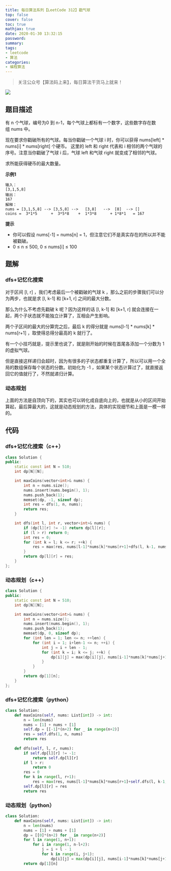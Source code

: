 ```yaml
---
title: 每日算法系列【LeetCode 312】戳气球
top: false
cover: false
toc: true
mathjax: true
date: 2020-01-30 13:32:15
password:
summary:
tags:
- leetcode
- 算法
categories:
- 编程算法
---
```


> 关注公众号【算法码上来】，每日算法干货马上就来！

![](/medias/contact.jpg)

## 题目描述
有 n 个气球，编号为0 到 n-1，每个气球上都标有一个数字，这些数字存在数组 nums 中。

现在要求你戳破所有的气球。每当你戳破一个气球 i 时，你可以获得 nums[left] * nums[i] * nums[right] 个硬币。 这里的 left 和 right 代表和 i 相邻的两个气球的序号。注意当你戳破了气球 i 后，气球 left 和气球 right 就变成了相邻的气球。

求所能获得硬币的最大数量。

**示例1**
```text
输入：
[3,1,5,8]
输出：
167
解释：
nums = [3,1,5,8] --> [3,5,8] -->   [3,8]   -->  [8]  --> []
coins =  3*1*5      +  3*5*8    +  1*3*8      + 1*8*1   = 167
```

**提示**
* 你可以假设 nums[-1] = nums[n] = 1，但注意它们不是真实存在的所以并不能被戳破。
* 0 ≤ n ≤ 500, 0 ≤ nums[i] ≤ 100

## 题解
### dfs+记忆化搜索
对于区间 [l, r] ，我们考虑最后一个被戳破的气球 k ，那么之前的步骤我们可以分为两步，也就是求 [l, k-1] 和 [k+1, r] 之间的最大分数。

那么为什么不考虑先戳破 k 呢？因为这样的话 [l, k-1] 和 [k+1, r] 就会连接在一起，两个子状态就不能独立计算了，互相会产生影响。

两个子区间的最大的分算完之后，最后 k 的得分就是 nums[l-1] * nums[k] * nums[r+1] ，取使得总得分最高的 k 就行了。

有一个小技巧就是，提示里也说了，就是刚开始的时候在首尾各添加一个分数为 1 的虚拟气球。

但是直接这样递归会超时，因为有很多的子状态都重复计算了，所以可以用一个全局的数组保存每个状态的分数。初始化为 -1 ，如果某个状态计算过了，就直接返回它的值就行了，不然就递归计算。

### 动态规划
上面的方法是自顶向下的，其实也可以转化成自底向上的，也就是从小的区间开始算起，最后算最大的，这就是动态规划的方法，具体的实现细节和上面是一模一样的。

## 代码
### dfs+记忆化搜索（c++）
```cpp
class Solution {
public:
    static const int N = 510;
    int dp[N][N];

    int maxCoins(vector<int>& nums) {
        int n = nums.size();
        nums.insert(nums.begin(), 1);
        nums.push_back(1);
        memset(dp, -1, sizeof dp);
        int res = dfs(1, n, nums);
        return res;
    }

    int dfs(int l, int r, vector<int>& nums) {
        if (dp[l][r] != -1) return dp[l][r];
        if (l > r) return 0;
        int res = 0;
        for (int k = l; k <= r; ++k) {
            res = max(res, nums[l-1]*nums[k]*nums[r+1]+dfs(l, k-1, nums)+dfs(k+1, r, nums));
        }
        return dp[l][r] = res;
    }
};
```

### 动态规划（c++）
```cpp
class Solution {
public:
    static const int N = 510;
    int dp[N][N];

    int maxCoins(vector<int>& nums) {
        int n = nums.size();
        nums.insert(nums.begin(), 1);
        nums.push_back(1);
        memset(dp, 0, sizeof dp);
        for (int len = 1; len <= n; ++len) {
            for (int i = 1; i+len-1 <= n; ++i) {
                int j = i + len - 1;
                for (int k = i; k <= j; ++k) {
                    dp[i][j] = max(dp[i][j], nums[i-1]*nums[k]*nums[j+1] + dp[i][k-1] + dp[k+1][j]);
                }
            }
        }
        return dp[1][n];
    }
};
```

### dfs+记忆化搜索（python）
```python
class Solution:
    def maxCoins(self, nums: List[int]) -> int:
        n = len(nums)
        nums = [1] + nums + [1]
        self.dp = [[-1]*(n+2) for _ in range(n+2)]
        res = self.dfs(1, n, nums)
        return res
    
    def dfs(self, l, r, nums):
        if self.dp[l][r] != -1:
            return self.dp[l][r]
        if l > r:
            return 0
        res = 0
        for k in range(l, r+1):
            res = max(res, nums[l-1]*nums[k]*nums[r+1]+self.dfs(l, k-1, nums)+self.dfs(k+1, r, nums))
        self.dp[l][r] = res
        return res

```

### 动态规划（python）
```python
class Solution:
    def maxCoins(self, nums: List[int]) -> int:
        n = len(nums)
        nums = [1] + nums + [1]
        dp = [[0]*(n+2) for _ in range(n+2)]
        for l in range(1, n+1):
            for i in range(1, n-l+2):
                j = i + l - 1
                for k in range(i, j+1):
                    dp[i][j] = max(dp[i][j], nums[i-1]*nums[k]*nums[j+1] + dp[i][k-1] + dp[k+1][j])
        return dp[1][n]
```
